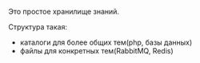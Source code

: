 Это простое хранилище знаний.

Структура такая:
 - каталоги для более общих тем(php, базы данных)
 - файлы для конкретных тем(RabbitMQ, Redis)
